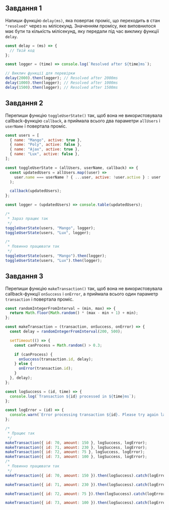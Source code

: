 ## Завдання 1

Напиши функцію `delay(ms)`, яка повертає проміс, що переходить в стан
`"resolved"` через `ms` мілісекунд. Значенням промісу, яке виповнилося має
бути та кількість мілісекунд, яку передали під час виклику функції `delay`.

```js
const delay = (ms) => {
  // Твій код
};

const logger = (time) => console.log(`Resolved after ${time}ms`);

// Виклич функції для перевірки
delay(2000).then(logger); // Resolved after 2000ms
delay(1000).then(logger); // Resolved after 1000ms
delay(1500).then(logger); // Resolved after 1500ms
```

## Завдання 2

Перепиши функцію `toggleUserState()` так, щоб вона не використовувала
callback-функцію `callback`, а приймала всього два параметри `allUsers` і
`userName` і повертала проміс.

```js
const users = [
  { name: "Mango", active: true },
  { name: "Poly", active: false },
  { name: "Ajax", active: true },
  { name: "Lux", active: false },
];

const toggleUserState = (allUsers, userName, callback) => {
  const updatedUsers = allUsers.map((user) =>
    user.name === userName ? { ...user, active: !user.active } : user
  );

  callback(updatedUsers);
};

const logger = (updatedUsers) => console.table(updatedUsers);

/*
 * Зараз працює так
 */
toggleUserState(users, "Mango", logger);
toggleUserState(users, "Lux", logger);

/*
 * Повинно працювати так
 */
toggleUserState(users, "Mango").then(logger);
toggleUserState(users, "Lux").then(logger);
```

## Завдання 3

Перепиши функцію `makeTransaction()` так, щоб вона не використовувала
callback-функції `onSuccess` і `onError`, а приймала всього один параметр
`transaction` і повертала проміс.

```js
const randomIntegerFromInterval = (min, max) => {
  return Math.floor(Math.random() * (max - min + 1) + min);
};

const makeTransaction = (transaction, onSuccess, onError) => {
  const delay = randomIntegerFromInterval(200, 500);

  setTimeout(() => {
    const canProcess = Math.random() > 0.3;

    if (canProcess) {
      onSuccess(transaction.id, delay);
    } else {
      onError(transaction.id);
    }
  }, delay);
};

const logSuccess = (id, time) => {
  console.log(`Transaction ${id} processed in ${time}ms`);
};

const logError = (id) => {
  console.warn(`Error processing transaction ${id}. Please try again later.`);
};

/*
 * Працює так
 */
makeTransaction({ id: 70, amount: 150 }, logSuccess, logError);
makeTransaction({ id: 71, amount: 230 }, logSuccess, logError);
makeTransaction({ id: 72, amount: 75 }, logSuccess, logError);
makeTransaction({ id: 73, amount: 100 }, logSuccess, logError);
/*
 * Повинно працювати так
 */
makeTransaction({ id: 70, amount: 150 }).then(logSuccess).catch(logError);

makeTransaction({ id: 71, amount: 230 }).then(logSuccess).catch(logError);

makeTransaction({ id: 72, amount: 75 }).then(logSuccess).catch(logError);

makeTransaction({ id: 73, amount: 100 }).then(logSuccess).catch(logError);
```
